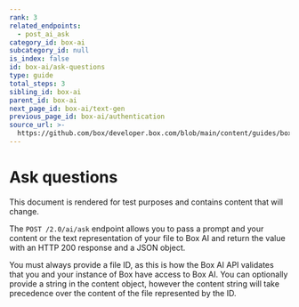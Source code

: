 ```yaml
---
rank: 3
related_endpoints:
  - post_ai_ask
category_id: box-ai
subcategory_id: null
is_index: false
id: box-ai/ask-questions
type: guide
total_steps: 3
sibling_id: box-ai
parent_id: box-ai
next_page_id: box-ai/text-gen
previous_page_id: box-ai/authentication
source_url: >-
  https://github.com/box/developer.box.com/blob/main/content/guides/box-ai/ask-questions.md
---
```

# Ask questions

<Message type="warning">

This document is rendered for test purposes and contains content that
will change.

</Message>

The `POST /2.0/ai/ask` endpoint allows you to pass
a prompt and your content or the text representation
of your file to Box AI and return the
value with an HTTP 200 response and a JSON object.

You must always provide a file ID, as this
is how the Box AI API validates that you and
your instance of Box have access to Box AI.
You can optionally provide a string in
the content object, however the content string
will take precedence over the content of the file represented by the ID.